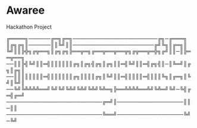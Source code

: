 # Awaree
Hackathon Project

╔════╗──────╔═╗╔═╗───────────────────────╔╗─╔═══╗
║╔╗╔╗║──────║║╚╝║║──────────────────────╔╝╚╗║╔═╗║
╚╝║║╠╬╗╔╦══╗║╔╗╔╗╠══╦═╗╔══╦══╦══╦╗╔╦══╦═╬╗╔╝║║─║╠══╦══╗
──║║╠╣╚╝║║═╣║║║║║║╔╗║╔╗╣╔╗║╔╗║║═╣╚╝║║═╣╔╗╣║─║╚═╝║╔╗║╔╗║
──║║║║║║║║═╣║║║║║║╔╗║║║║╔╗║╚╝║║═╣║║║║═╣║║║╚╗║╔═╗║╚╝║╚╝║
──╚╝╚╩╩╩╩══╝╚╝╚╝╚╩╝╚╩╝╚╩╝╚╩═╗╠══╩╩╩╩══╩╝╚╩═╝╚╝─╚╣╔═╣╔═╝
──────────────────────────╔═╝║──────────────────║║─║║
──────────────────────────╚══╝──────────────────╚╝─╚╝
